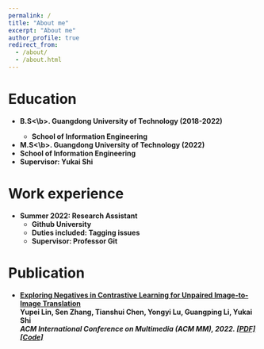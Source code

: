 ```yaml
---
permalink: /
title: "About me"
excerpt: "About me"
author_profile: true
redirect_from: 
  - /about/
  - /about.html
---
```


Education
======
* <b>B.S<\b>. Guangdong University of Technology   (2018-2022)  
  * School of Information Engineering
*  <b>M.S<\b>. Guangdong University of Technology (2022)
  * School of Information Engineering
  * Supervisor: Yukai Shi
 
Work experience
======
* Summer 2022: Research Assistant
  * Github University
  * Duties included: Tagging issues
  * Supervisor: Professor Git


Publication
======
<ul>
<li><p><a href="https://arxiv.org/pdf/2204.11018.pdf">Exploring Negatives in Contrastive Learning for Unpaired Image-to-Image Translation</a> <br />
<b>Yupei Lin</b>, Sen Zhang, Tianshui Chen, Yongyi Lu, Guangping Li, Yukai Shi <br />
<i> ACM International Conference on Multimedia <b>(ACM MM)</b>, 2022. <a href="https://arxiv.org/abs/2204.11018v2">[PDF]</a><a href="https://github.com/YupeiLin2388/Exploring-Negatives-in-Contrastive-Learning-for-Unpaired-Image-to-Image-Translation">[Code]</a></i></p>
</li>
</ul>
